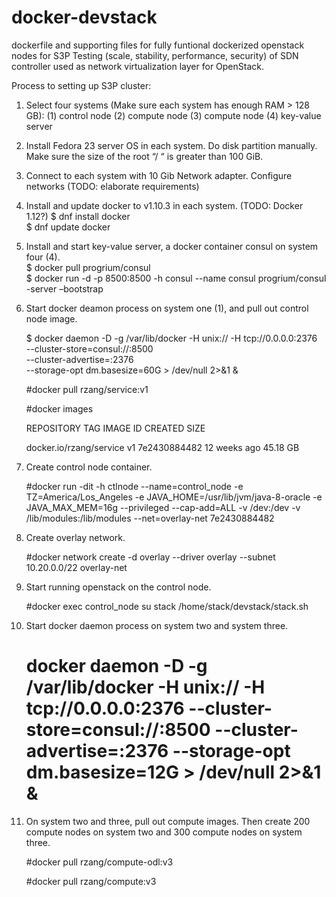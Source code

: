 # docker-devstack
dockerfile and supporting files for fully funtional dockerized openstack nodes for S3P Testing (scale, stability, performance, security) of SDN controller used as network virtualization layer for OpenStack.

Process to setting up S3P cluster: 
1) Select four systems (Make sure each system has enough RAM > 128 GB): 
	(1) control node
	(2) compute node
	(3) compute node
	(4) key-value server

2. Install Fedora 23 server OS in each system.  Do disk partition manually. Make sure the size of the root “/ “ is greater than 100 GiB.

3. Connect to each system with 10 Gib Network adapter.  Configure networks (TODO: elaborate requirements)

4. Install and update docker to v1.10.3 in each system.  (TODO: Docker 1.12?) 
	$ dnf install docker   
	$ dnf update docker

5. Install and start key-value server, a docker container consul on system four (4).   
	$ docker pull progrium/consul   
	$ docker run -d -p 8500:8500 -h consul --name consul progrium/consul -server –bootstrap

6. Start docker deamon process on system one (1), and pull out control node image.   

    $ docker daemon -D -g /var/lib/docker -H unix:// -H tcp://0.0.0.0:2376 \
        --cluster-store=consul://<consul IP address>:8500 \
        --cluster-advertise=<NIC interface name to consul>:2376 \
        --storage-opt dm.basesize=60G  > /dev/null 2>&1 &    

    #docker pull rzang/service:v1 

    #docker images   

    REPOSITORY                TAG                 IMAGE ID            CREATED             SIZE   

    docker.io/rzang/service   v1                  7e2430884482        12 weeks ago        45.18 GB

7. Create control node container.   

    #docker run -dit -h ctlnode --name=control_node -e TZ=America/Los_Angeles -e JAVA_HOME=/usr/lib/jvm/java-8-oracle -e JAVA_MAX_MEM=16g --privileged --cap-add=ALL -v /dev:/dev -v /lib/modules:/lib/modules --net=overlay-net 7e2430884482

8. Create overlay network.   

     #docker network create -d overlay   --driver overlay   --subnet 10.20.0.0/22   overlay-net

9. Start running openstack on the control node.   

     #docker exec control_node su stack /home/stack/devstack/stack.sh

10. Start docker daemon process on system two and system three.

     # docker daemon -D -g /var/lib/docker -H unix:// -H tcp://0.0.0.0:2376  --cluster-store=consul://<consul IP address>:8500 --cluster-advertise=<NIC interface name to consul>:2376 --storage-opt dm.basesize=12G > /dev/null 2>&1 &

11. On system two and three, pull out compute images. Then create 200 compute nodes on system two and 300 compute nodes on system three.    

     #docker pull rzang/compute-odl:v3

     #docker pull rzang/compute:v3 
